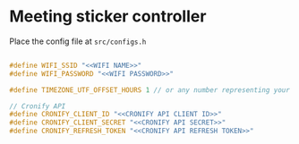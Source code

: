 # Meeting sticker controller

Place the config file at `src/configs.h`

```c

#define WIFI_SSID "<<WIFI NAME>>"
#define WIFI_PASSWORD "<<WIFI PASSWORD>>"

#define TIMEZONE_UTF_OFFSET_HOURS 1 // or any number representing your local tz

// Cronify API
#define CRONIFY_CLIENT_ID "<<CRONIFY API CLIENT ID>>"
#define CRONIFY_CLIENT_SECRET "<<CRONIFY API SECRET>>"
#define CRONIFY_REFRESH_TOKEN "<<CRONIFY API REFRESH TOKEN>>"
```
